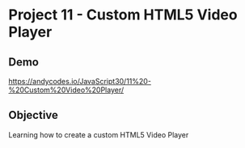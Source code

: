 # Project 11 - Custom HTML5 Video Player

## Demo

https://andycodes.io/JavaScript30/11%20-%20Custom%20Video%20Player/

## Objective

Learning how to create a custom HTML5 Video Player
